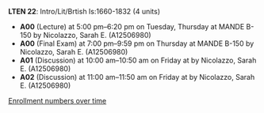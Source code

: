 **LTEN 22**: Intro/Lit/Brtish Is:1660-1832 (4 units)

- **A00** (Lecture) at 5:00 pm–6:20 pm on Tuesday, Thursday at MANDE B-150 by Nicolazzo, Sarah E. (A12506980)
- **A00** (Final Exam) at 7:00 pm–9:59 pm on Thursday at MANDE B-150 by Nicolazzo, Sarah E. (A12506980)
- **A01** (Discussion) at 10:00 am–10:50 am on Friday at   by Nicolazzo, Sarah E. (A12506980)
- **A02** (Discussion) at 11:00 am–11:50 am on Friday at   by Nicolazzo, Sarah E. (A12506980)

[Enrollment numbers over time](./LTEN22.tsv)
